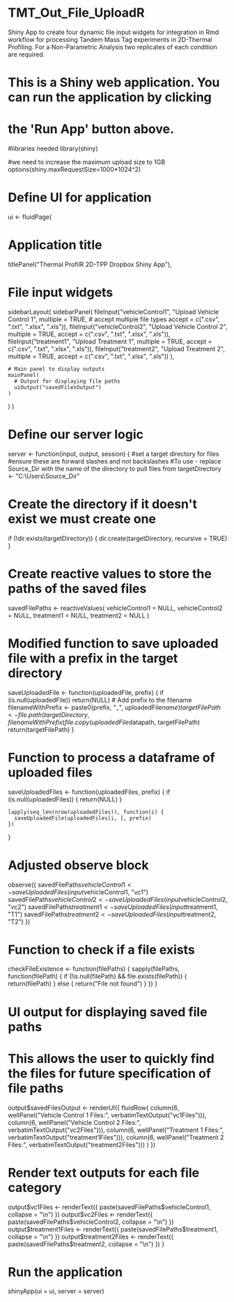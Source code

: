# TMT_Out_File_UploadR
Shiny App to create four dynamic file input widgets for integration in Rmd workflow for processing Tandem Mass Tag experiments in 2D-Thermal Profiling. For a Non-Parametric Analysis two replicates of each condition are required.

# This is a Shiny web application. You can run the application by clicking
# the 'Run App' button above.

#libraries needed
library(shiny)

#we need to increase the maximum upload size to 1GB
options(shiny.maxRequestSize=1000*1024^2)

# Define UI for application
ui <- fluidPage(
  
  # Application title
  titlePanel("Thermal ProfilR 2D-TPP Dropbox Shiny App"),
  
  # File input widgets
  sidebarLayout(
    sidebarPanel(
      fileInput("vehicleControl1",
                "Upload Vehicle Control 1",
                multiple = TRUE,
                # accept multiple file types
                accept = c(".csv", ".txt", ".xlsx", ".xls")),
      fileInput("vehicleControl2",
                "Upload Vehicle Control 2",
                multiple = TRUE,
                accept = c(".csv", ".txt", ".xlsx", ".xls")),
      fileInput("treatment1",
                "Upload Treatment 1",
                multiple = TRUE,
                accept = c(".csv", ".txt", ".xlsx", ".xls")),
      fileInput("treatment2",
                "Upload Treatment 2",
                multiple = TRUE,
                accept = c(".csv", ".txt", ".xlsx", ".xls"))
    ),
    
    # Main panel to display outputs
    mainPanel(
      # Output for displaying file paths
      uiOutput("savedFilesOutput")
    )
  )
)

# Define our server logic
server <- function(input, output, session) {
  #set a target directory for files
  #ensure these are forward slashes and not backslashes
  #To use - replace Source_Dir with the name of the directory to pull files from
  targetDirectory <- "C:\\Users\\Source_Dir"
  # Create the directory if it doesn't exist we must create one
  if (!dir.exists(targetDirectory)) {
    dir.create(targetDirectory, recursive = TRUE)
  }
  # Create reactive values to store the paths of the saved files
  savedFilePaths <- reactiveValues(
    vehicleControl1 = NULL,
    vehicleControl2 = NULL,
    treatment1 = NULL,
    treatment2 = NULL
  )
  
  # Modified function to save uploaded file with a prefix in the target directory
  saveUploadedFile <- function(uploadedFile, prefix) {
    if (is.null(uploadedFile)) return(NULL)
    # Add prefix to the filename
    filenameWithPrefix <- paste0(prefix, "_", uploadedFile$name)
    targetFilePath <- file.path(targetDirectory, filenameWithPrefix)
    file.copy(uploadedFile$datapath, targetFilePath)
    return(targetFilePath)
  }
  
  # Function to process a dataframe of uploaded files
  saveUploadedFiles <- function(uploadedFiles, prefix) {
    if (is.null(uploadedFiles)) {
      return(NULL)
    }
    
    lapply(seq_len(nrow(uploadedFiles)), function(i) {
      saveUploadedFile(uploadedFiles[i, ], prefix)
    })
  }
  
  # Adjusted observe block
  observe({
    savedFilePaths$vehicleControl1 <- saveUploadedFiles(input$vehicleControl1, "vc1")
    savedFilePaths$vehicleControl2 <- saveUploadedFiles(input$vehicleControl2, "vc2")
    savedFilePaths$treatment1 <- saveUploadedFiles(input$treatment1, "T1")
    savedFilePaths$treatment2 <- saveUploadedFiles(input$treatment2, "T2")
  })
  # Function to check if a file exists
  checkFileExistence <- function(filePaths) {
    sapply(filePaths, function(filePath) {
      if (!is.null(filePath) && file.exists(filePath)) {
        return(filePath)
      } else {
        return("File not found")
      }
    })
  }
  
  # UI output for displaying saved file paths
  # This allows the user to quickly find the files for future specification of file paths
  output$savedFilesOutput <- renderUI({
    fluidRow(
      column(6, wellPanel("Vehicle Control 1 Files:", verbatimTextOutput("vc1Files"))),
      column(6, wellPanel("Vehicle Control 2 Files:", verbatimTextOutput("vc2Files"))),
      column(6, wellPanel("Treatment 1 Files:", verbatimTextOutput("treatment1Files"))),
      column(6, wellPanel("Treatment 2 Files:", verbatimTextOutput("treatment2Files")))
    )
  })
  
  # Render text outputs for each file category
  output$vc1Files <- renderText({ paste(savedFilePaths$vehicleControl1, collapse = "\n") })
  output$vc2Files <- renderText({ paste(savedFilePaths$vehicleControl2, collapse = "\n") })
  output$treatment1Files <- renderText({ paste(savedFilePaths$treatment1, collapse = "\n") })
  output$treatment2Files <- renderText({ paste(savedFilePaths$treatment2, collapse = "\n") })
}
# Run the application 
shinyApp(ui = ui, server = server)
